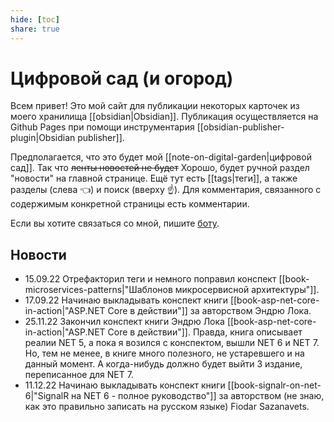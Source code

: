 ```yaml
---
hide: [toc]
share: true
---
```

# Цифровой сад (и огород)
Всем привет! Это мой сайт для публикации некоторых карточек из моего хранилища [[obsidian|Obsidian]]. Публикация осуществляется на Github Pages при помощи инструментария [[obsidian-publisher-plugin|Obsidian publisher]].

Предполагается, что это будет мой [[note-on-digital-garden|цифровой сад]]. Так что ~~ленты новостей не будет~~ Хорошо, будет ручной раздел "новости" на главной странице. Ещё тут есть [[tags|теги]], а также разделы (слева 👈) и поиск (вверху ☝). Для комментария, связанного с содержимым конкретной страницы есть комментарии.

Если вы хотите связаться со мной, пишите [боту](https://t.me/AlexStalkerConnectionBot). 

## Новости
- 15.09.22 Отрефакторил теги и немного поправил конспект [[book-microservices-patterns|"Шаблонов микросервисной архитектуры"]].
- 17.09.22 Начинаю выкладывать конспект книги [[book-asp-net-core-in-action|"ASP.NET Core в действии"]] за авторством Эндрю Лока.
- 25.11.22 Закончил конспект книги Эндрю Лока [[book-asp-net-core-in-action|"ASP.NET Core в действии"]]. Правда, книга описывает реалии NET 5, а пока я возился с конспектом, вышли NET 6 и NET 7. Но, тем не менее, в книге много полезного, не устаревшего и на данный момент. А когда-нибудь должно будет выйти 3 издание, переписанное для NET 7.
- 11.12.22 Начинаю выкладывать конспект книги [[book-signalr-on-net-6|"SignalR на NET 6 - полное руководство"]] за авторством (не знаю, как это правильно записать на русском языке) Fiodar Sazanavets. 